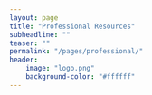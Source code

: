 ```yaml
---
layout: page
title: "Professional Resources"
subheadline: ""
teaser: ""
permalink: "/pages/professional/"
header:
	image: "logo.png"
    background-color: "#ffffff"
---
```

